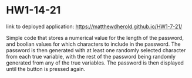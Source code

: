 # HW1-14-21

link to deployed application: https://matthewdherold.github.io/HW1-7-21/

Simple code that stores a numerical value for the length of the password, and boolian values for which characters to include in the password. The password is then generated with at least one randomly selected character from each true variable, with the rest of the password being randomly generated from any of the true variables. The password is then displayed until the button is pressed again.
